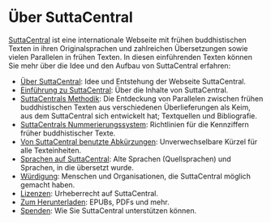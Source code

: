 # Über SuttaCentral
<a href="https://suttacentral.net" target="_blank">SuttaCentral</a> ist eine internationale Webseite mit frühen buddhistischen Texten in ihren Originalsprachen und zahlreichen Übersetzungen sowie vielen Parallelen in frühen Texten. In diesen einführenden Texten können Sie mehr über die Idee und den Aufbau von SuttaCentral erfahren:

- [Über SuttaCentral](https://sc-voice.github.io/dhammaregen/docs/uber-suttacentral/uber-suttacentral): Idee und Entstehung der Webseite SuttaCentral.
- [Einführung zu SuttaCentral](https://sc-voice.github.io/dhammaregen/docs/uber-suttacentral/einfuhrung-sc): Über die Inhalte von SuttaCentral.
- [SuttaCentrals Methodik](https://sc-voice.github.io/dhammaregen/docs/uber-suttacentral/methodik-sc): Die Entdeckung von Parallelen zwischen frühen buddhistischen Texten aus verschiedenen Überlieferungen als Keim, aus dem SuttaCentral sich entwickelt hat; Textquellen und Bibliografie.
- [SuttaCentrals Nummerierungssystem](https://sc-voice.github.io/dhammaregen/docs/uber-suttacentral/nummerierung-sc): Richtlinien für die Kennziffern früher buddhistischer Texte.
- [Von SuttaCentral benutzte Abkürzungen](https://sc-voice.github.io/dhammaregen/docs/uber-suttacentral/abkurzungen): Unverwechselbare Kürzel für alle Texteinheiten.
- [Sprachen auf SuttaCentral](https://sc-voice.github.io/dhammaregen/docs/uber-suttacentral/sprachen-sc): Alte Sprachen (Quellsprachen) und Sprachen, in die übersetzt wurde.
- [Würdigung](https://sc-voice.github.io/dhammaregen/docs/uber-suttacentral/wurdigung): Menschen und Organisationen, die SuttaCentral möglich gemacht haben.
- [Lizenzen](https://sc-voice.github.io/dhammaregen/docs/uber-suttacentral/lizenzen): Urheberrecht auf SuttaCentral.
- [Zum Herunterladen](https://sc-voice.github.io/dhammaregen/docs/uber-suttacentral/herunterladen): EPUBs, PDFs und mehr.
- [Spenden](https://sc-voice.github.io/dhammaregen/docs/uber-suttacentral/spenden-sc): Wie Sie SuttaCentral unterstützen können.
